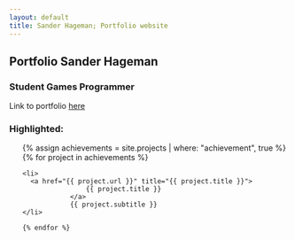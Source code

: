 ```yaml
--- 
layout: default 
title: Sander Hageman; Portfolio website
--- 
```

## Portfolio Sander Hageman 
### Student Games Programmer 
Link to portfolio <a href="/portfolio">here</a> 
### Highlighted:
<div class="BestAchievements">
  <ul class="posts">
    {% assign achievements = site.projects | where: "achievement", true %} {% for project in achievements %}

    <li>
      <a href="{{ project.url }}" title="{{ project.title }}">
					{{ project.title }}
				</a> 
				{{ project.subtitle }}
    </li>

    {% endfor %}
  </ul>
</div>